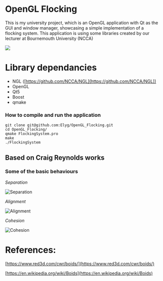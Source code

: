 ﻿# OpenGL Flocking 
This is my university project, which is an OpenGL application with Qt as the GUI and window manager, showcasing a simple implementation of a flocking system. 
This application is using some libraries created by our lecturer at Bournemouth University (NCCA)
                                                                                                                   
![](https://github.com/Elyg/OpenGL_Flocking/blob/master/flocking_demo.gif)

# Library dependancies

 - NGL ([https://github.com/NCCA/NGL](https://github.com/NCCA/NGL))
 - OpenGL
 - Qt5
 - Boost
 - qmake
### How to compile and run the application
```
git clone git@github.com:Elyg/OpenGL_Flocking.git
cd OpenGL_Flocking/
qmake FlockingSystem.pro
make
./FlockingSystem
```

## Based on Craig Reynolds works
### Some of the basic behaviours
*Separation*

![Separation](https://upload.wikimedia.org/wikipedia/commons/thumb/e/e1/Rule_separation.gif/200px-Rule_separation.gif)


*Alignment*

![Alignment](https://upload.wikimedia.org/wikipedia/commons/thumb/e/e1/Rule_alignment.gif/200px-Rule_alignment.gif)

*Cohesion*

![Cohesion](https://upload.wikimedia.org/wikipedia/commons/thumb/2/2b/Rule_cohesion.gif/200px-Rule_cohesion.gif)


# References:
[https://www.red3d.com/cwr/boids/](https://www.red3d.com/cwr/boids/)

[https://en.wikipedia.org/wiki/Boids](https://en.wikipedia.org/wiki/Boids)
